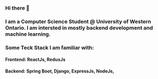 ### Hi there 👋
### I am a Computer Science Student @ University of Western Ontario. I am intersted in mostly backend development and machine learning. 
### Some Teck Stack I am familiar with:
#### Frontend: ReactJs, ReduxJs
#### Backend: Spring Boot, Django, ExpressJs, NodeJs, 

<!--
**hesihui/hesihui** is a ✨ _special_ ✨ repository because its `README.md` (this file) appears on your GitHub profile.

Here are some ideas to get you started:

- 🔭 I’m currently working on ...
- 🌱 I’m currently learning ...
- 👯 I’m looking to collaborate on ...
- 🤔 I’m looking for help with ...
- 💬 Ask me about ...
- 📫 How to reach me: ...
- 😄 Pronouns: ...
- ⚡ Fun fact: ...
-->
